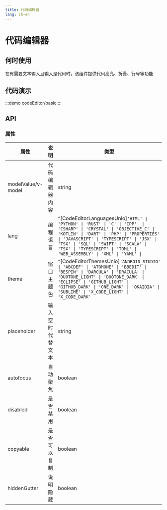 ```yaml
---
title: 代码编辑器
lang: zh-en
---
```

# 代码编辑器

## 何时使用

在有需要文本输入且输入是代码时，该组件提供代码高亮、折叠、行号等功能

## 代码演示

:::demo
codeEditor/basic
:::

## API

### 属性

| 属性               | 说明             | 类型                                                                                                                                                                                                                                                                                                                           | 默认值     |
| ------------------ | ---------------- | ------------------------------------------------------------------------------------------------------------------------------------------------------------------------------------------------------------------------------------------------------------------------------------------------------------------------------ | ---------- |
| modelValue/v-model | 代码编辑器内容   | string                                                                                                                                                                                                                                                                                                                         |            |
| lang               | 编程语言         | ^[CodeEditorLanguagesUnio]`'HTML' \| 'PYTHON' \| 'RUST' \| 'C' \| 'CPP'  \| 'CSHARP' \| 'CRYSTAL' \| 'OBJECTIVE_C' \| 'KOTLIN' \| 'DART' \| 'PHP' \| 'PROPERTIES' \| 'JAVASCRIPT' \| 'TYPESCRIPT' \| 'JSX' \| 'TSX' \| 'SQL' \| 'SWIFT' \| 'SCALA' \| 'TSX' \| 'TYPESCRIPT' \| 'TOML' \| 'WEB_ASSEMBLY' \| 'XML' \| 'YAML' \|` | JAVASCRIPT |
| theme              | 窗口主题色       | ^[CodeEditorThemesUnio]`'ANDROID_STUDIO' \| 'ABCDEF' \| 'ATOMONE' \| 'BBEDIT' \| 'BESPIN' \| 'DARCULA' \| 'DRACULA' \| 'DUOTONE_LIGHT' \| 'DUOTONE_DARK' \| 'ECLIPSE' \| 'GITHUB_LIGHT' \| 'GITHUB_DARK' \| 'ONE_DARK' \| 'OKAIDIA' \| 'SUBLIME' \| 'X_CODE_LIGHT' \| 'X_CODE_DARK'`                                           |            |
| placeholder        | 输入空时代替文本 | string                                                                                                                                                                                                                                                                                                                         |            |
| autofocus          | 自动聚焦         | boolean                                                                                                                                                                                                                                                                                                                        | true       |
| disabled           | 是否禁用         | boolean                                                                                                                                                                                                                                                                                                                        | false      |
| copyable           | 是否可以复制     | boolean                                                                                                                                                                                                                                                                                                                        | true       |
| hiddenGutter       | 说明隐藏         | boolean                                                                                                                                                                                                                                                                                                                        | false      |
